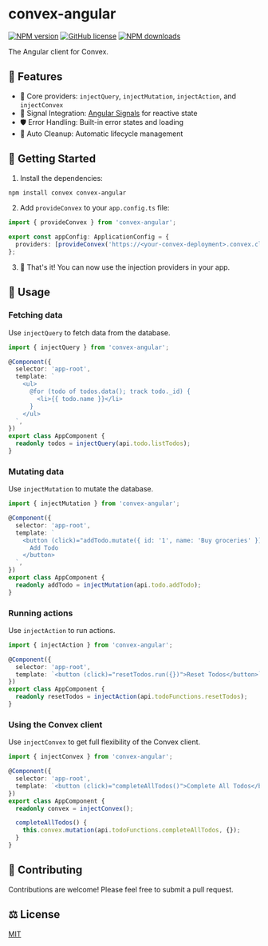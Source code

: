 # convex-angular

[![NPM version](https://img.shields.io/npm/v/convex-angular?color=limegreen&label=npm)](https://www.npmjs.com/package/convex-angular)
[![GitHub license](https://img.shields.io/badge/license-MIT-limegreen.svg)](https://github.com/azhukau-dev/convex-angular/blob/main/LICENSE)
[![NPM downloads](https://img.shields.io/npm/dm/convex-angular?color=limegreen&label=downloads)](https://www.npmjs.com/package/convex-angular)

The Angular client for Convex.

## 🧩 Features

- 🔌 Core providers: `injectQuery`, `injectMutation`, `injectAction`, and `injectConvex`
- 📡 Signal Integration: [Angular Signals](https://angular.dev/guide/signals) for reactive state
- 🛡️ Error Handling: Built-in error states and loading
- 🧹 Auto Cleanup: Automatic lifecycle management

## 🚀 Getting Started

1. Install the dependencies:

```bash
npm install convex convex-angular
```

2. Add `provideConvex` to your `app.config.ts` file:

```typescript
import { provideConvex } from 'convex-angular';

export const appConfig: ApplicationConfig = {
  providers: [provideConvex('https://<your-convex-deployment>.convex.cloud')],
};
```

3. 🎉 That's it! You can now use the injection providers in your app.

## 📖 Usage

### Fetching data

Use `injectQuery` to fetch data from the database.

```typescript
import { injectQuery } from 'convex-angular';

@Component({
  selector: 'app-root',
  template: `
    <ul>
      @for (todo of todos.data(); track todo._id) {
        <li>{{ todo.name }}</li>
      }
    </ul>
  `,
})
export class AppComponent {
  readonly todos = injectQuery(api.todo.listTodos);
}
```

### Mutating data

Use `injectMutation` to mutate the database.

```typescript
import { injectMutation } from 'convex-angular';

@Component({
  selector: 'app-root',
  template: `
    <button (click)="addTodo.mutate({ id: '1', name: 'Buy groceries' })">
      Add Todo
    </button>
  `,
})
export class AppComponent {
  readonly addTodo = injectMutation(api.todo.addTodo);
}
```

### Running actions

Use `injectAction` to run actions.

```typescript
import { injectAction } from 'convex-angular';

@Component({
  selector: 'app-root',
  template: `<button (click)="resetTodos.run({})">Reset Todos</button>`,
})
export class AppComponent {
  readonly resetTodos = injectAction(api.todoFunctions.resetTodos);
}
```

### Using the Convex client

Use `injectConvex` to get full flexibility of the Convex client.

```typescript
import { injectConvex } from 'convex-angular';

@Component({
  selector: 'app-root',
  template: `<button (click)="completeAllTodos()">Complete All Todos</button>`,
})
export class AppComponent {
  readonly convex = injectConvex();

  completeAllTodos() {
    this.convex.mutation(api.todoFunctions.completeAllTodos, {});
  }
}
```

## 🤝 Contributing

Contributions are welcome! Please feel free to submit a pull request.

## ⚖️ License

[MIT](https://github.com/azhukau-dev/convex-angular/blob/main/LICENSE)
